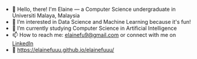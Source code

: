 - 👋 Hello, there! I'm Elaine — a Computer Science undergraduate in Universiti Malaya, Malaysia
- 👀 I’m interested in Data Science and Machine Learning because it's fun!
- 🌱 I’m currently studying Computer Science in Artificial Intelligence
- 📫 How to reach me: elainefu9@gmail.com or connect with me on <a href = "https://www.linkedin.com/in/elaine-fu/">LinkedIn</a>
- 🔗 https://elainefuuu.github.io/elainefuuu/
